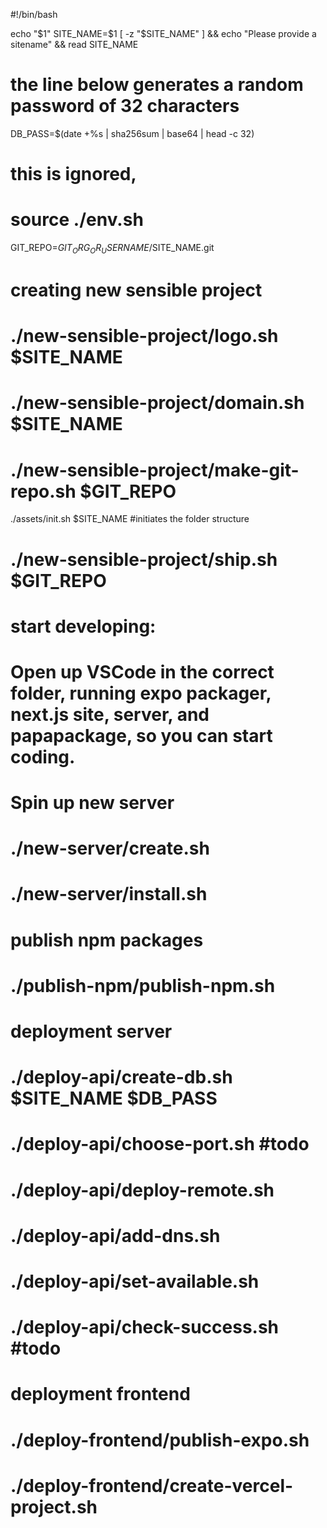 #!/bin/bash

echo "$1"
SITE_NAME=$1
[ -z "$SITE_NAME" ] && echo "Please provide a sitename" && read SITE_NAME

# the line below generates a random password of 32 characters
DB_PASS=$(date +%s | sha256sum | base64 | head -c 32)

# this is ignored, 
# source ./env.sh

GIT_REPO=$GIT_ORG_OR_USERNAME/$SITE_NAME.git

# creating new sensible project
# ./new-sensible-project/logo.sh $SITE_NAME
# ./new-sensible-project/domain.sh $SITE_NAME
# ./new-sensible-project/make-git-repo.sh $GIT_REPO
./assets/init.sh $SITE_NAME #initiates the folder structure
# ./new-sensible-project/ship.sh $GIT_REPO

# start developing:
# Open up VSCode in the correct folder, running expo packager, next.js site, server, and papapackage, so you can start coding.

# Spin up new server
# ./new-server/create.sh
# ./new-server/install.sh

# publish npm packages
# ./publish-npm/publish-npm.sh

# deployment server
# ./deploy-api/create-db.sh $SITE_NAME $DB_PASS
# ./deploy-api/choose-port.sh #todo
# ./deploy-api/deploy-remote.sh
# ./deploy-api/add-dns.sh
# ./deploy-api/set-available.sh
# ./deploy-api/check-success.sh #todo

# deployment frontend
# ./deploy-frontend/publish-expo.sh
# ./deploy-frontend/create-vercel-project.sh
